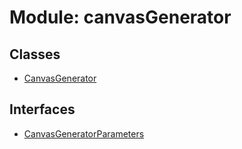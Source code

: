 # Module: canvasGenerator

## Classes

- [CanvasGenerator](../classes/canvasGenerator.CanvasGenerator.md)

## Interfaces

- [CanvasGeneratorParameters](../interfaces/canvasGenerator.CanvasGeneratorParameters.md)
